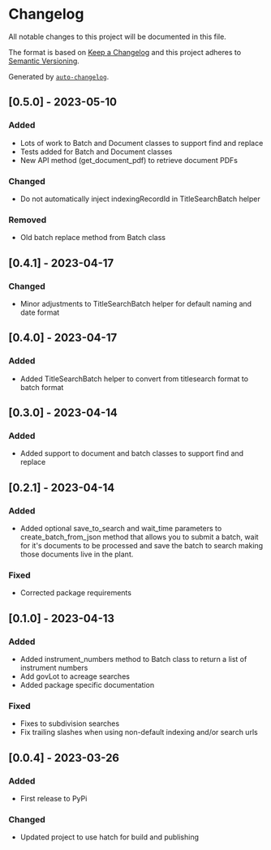 # Changelog

All notable changes to this project will be documented in this file.

The format is based on [Keep a Changelog](https://keepachangelog.com/en/1.0.0/)
and this project adheres to [Semantic Versioning](https://semver.org/spec/v2.0.0.html).

Generated by [`auto-changelog`](https://github.com/CookPete/auto-changelog).

<!-- auto-changelog-above -->

## [0.5.0] - 2023-05-10

### Added
- Lots of work to Batch and Document classes to support find and replace
- Tests added for Batch and Document classes
- New API method (get_document_pdf) to retrieve document PDFs

### Changed
- Do not automatically inject indexingRecordId in TitleSearchBatch helper

### Removed
- Old batch replace method from Batch class

## [0.4.1] - 2023-04-17

### Changed
- Minor adjustments to TitleSearchBatch helper for default naming and date format

## [0.4.0] - 2023-04-17

### Added
- Added TitleSearchBatch helper to convert from titlesearch format to batch format

## [0.3.0] - 2023-04-14

### Added
- Added support to document and batch classes to support find and replace

## [0.2.1] - 2023-04-14

### Added
- Added optional save_to_search and wait_time parameters to create_batch_from_json method that allows you to submit a batch, wait for it's documents to be processed and save the batch to search making those documents live in the plant.

### Fixed
- Corrected package requirements

## [0.1.0] - 2023-04-13

### Added
- Added instrument_numbers method to Batch class to return a list of instrument numbers
- Add govLot to acreage searches
- Added package specific documentation

### Fixed
- Fixes to subdivision searches
- Fix trailing slashes when using non-default indexing and/or search urls

## [0.0.4] - 2023-03-26

### Added
- First release to PyPi

### Changed
- Updated project to use hatch for build and publishing
